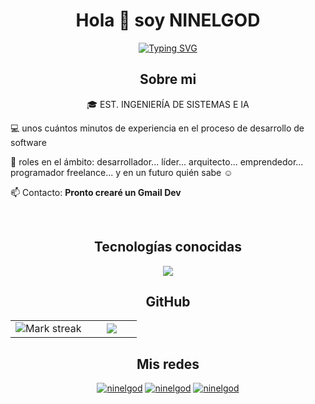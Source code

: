 
<h1 align="center">Hola 👋  soy NINELGOD </h1> 
<p align="center">
  <a href="https://git.io/typing-svg"><img src="https://readme-typing-svg.demolab.com?font=Fira+Code&pause=1000&color=21A511&width=275&lines=Systems+and+AI+engineer;Full+Stack+Developer;Dota+Player;Software+Developer" alt="Typing SVG" /></a>
</p>

<h2 align="center">Sobre mi</h2>

<p align="center">
🎓 EST. INGENIERÍA DE SISTEMAS E IA

💻 unos cuántos minutos de experiencia en el proceso de desarrollo de software

📝 roles en el ámbito: desarrollador... líder... arquitecto... emprendedor... programador freelance... y en un futuro quién sabe ☺️

📫 Contacto: **Pronto crearé un Gmail Dev**
  </p>
<br>

<h2 align="center">Tecnologías conocidas</h2>
<p align="center">
  <a href="https://skillicons.dev">
    <img src="https://skillicons.dev/icons?i=java,c,py,css,html,js,nodejs,mysql,git,vscode,bash,linux,ps,ai&perline=7" />
  </a>
</p>

<!--<div id="proyectos">-->
<!--<h2 >Algunos proyectos👨🏻‍💻</h2>-->
<!--Pronto-->
<!--</div>-->

<h2 align="center">GitHub</h2>

<p align="center">
<table align="center">
<tr border="none">
<td width="60%" align="center">

  <img  title="🔥 Get streak stats for your profile at git.io/streak-stats" alt="Mark streak" src="https://github-readme-streak-stats.herokuapp.com/?user=ninelgod&theme=vue-dark&hide_border=true" /> 
</td>

<td width="40%" align="center">

  <img  align="center"  src="https://github-readme-stats.vercel.app/api/top-langs/?username=ninelgod&theme=vue-dark&show_icons=true&hide_border=true&layout=compact"/>

  </td>
</tr>
</table>

  <h2 align="center">Mis redes</h2>
  <p align="center">
    <a href="https://www.instagram.com/ealflp/" target="_blank"><img src="https://skillicons.dev/icons?i=instagram" alt="ninelgod"/></a>
    <a href="#" target="_blank"><img src="https://skillicons.dev/icons?i=gmail" alt="ninelgod"/></a>
    <a href="https://github.com/ninelgod" target="_blank"><img src="https://skillicons.dev/icons?i=github" alt="ninelgod"/></a>
  </p>
  <!--<a href="https://steamcommunity.com/profiles/76561198374126307/" target="_blank"><img src="https://skillicons.dev/icons?i=steam" alt="ninelgod"/></a>-->
